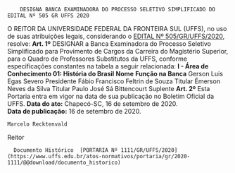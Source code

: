         DESIGNA BANCA EXAMINADORA DO PROCESSO SELETIVO SIMPLIFICADO DO EDITAL Nº 505 GR UFFS 2020  

 O REITOR DA UNIVERSIDADE FEDERAL DA FRONTEIRA SUL (UFFS), no uso de suas atribuições legais, considerando o [EDITAL Nº 505/GR/UFFS/2020](https://www.uffs.edu.br/atos-normativos/edital/gr/2020-0505), resolve:   **Art. 1º**  DESIGNAR a Banca Examinadora do Processo Seletivo Simplificado para Provimento de Cargos da Carreira do Magistério Superior, para o Quadro de Professores Substitutos da UFFS, conforme especificações constantes na tabela a seguir relacionada: **I - Área de Conhecimento 01: História do Brasil**     **Nome**   **Função na Banca**     Gerson Luis Egas Severo   Presidente     Fábio Francisco Feltrin de Souza   Titular     Émerson Neves da Silva   Titular     Paulo José Sá Bittencourt   Suplente       **Art. 2º**  Esta Portaria entra em vigor na data de sua publicação no Boletim Oficial da UFFS.        **Data do ato:** Chapecó-SC, 16 de setembro de 2020.   
 **Data de publicação:**  16 de setembro de 2020. 

    Marcelo Recktenvald   
 Reitor 

      Documento Histórico  [PORTARIA Nº 1111/GR/UFFS/2020](https://www.uffs.edu.br/atos-normativos/portaria/gr/2020-1111/@@download/documento_historico)     
      
